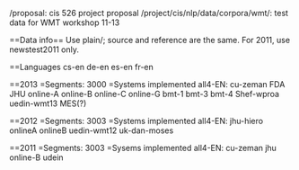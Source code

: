 /proposal: cis 526 project proposal
/project/cis/nlp/data/corpora/wmt/: test data for WMT workshop 11-13

==Data info==
Use plain/; source and reference are the same.
For 2011, use newstest2011 only.

==Languages
cs-en
de-en
es-en
fr-en

==2013
=Segments: 3000
=Systems implemented all4-EN:
cu-zeman
FDA
JHU
online-A
online-B
online-C
online-G
bmt-1
bmt-3
bmt-4
Shef-wproa
uedin-wmt13
MES(?)

==2012
=Segments: 3003
=Systems implemented all4-EN:
jhu-hiero
onlineA
onlineB
uedin-wmt12
uk-dan-moses

==2011
=Segments: 3003
=Sysems implemented all4-EN:
cu-zeman
jhu
online-B
udein